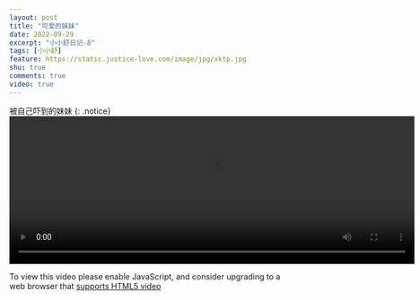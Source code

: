 ```yaml
---
layout: post
title: "可爱的妹妹"
date: 2022-09-29
excerpt: "小小舒日记-8"
tags: [小小舒]
feature: https://static.justice-love.com/image/jpg/xktp.jpg
shu: true
comments: true
video: true
---
```

被自己吓到的妹妹
{: .notice}
<video id="my-video" class="video-js vjs-16-9 clipboard" controls preload="auto" width="722" height="264" data-setup="{}">
    <source src="{{ site.staticUrl }}/xiaoxiaoshu/video/beizijixiayitiao.mp4" type='video/mp4'>
    <p class="vjs-no-js">
        To view this video please enable JavaScript, and consider upgrading to a web browser that
        <a href="http://videojs.com/html5-video-support/" target="_blank">supports HTML5 video</a>
    </p>
</video>
